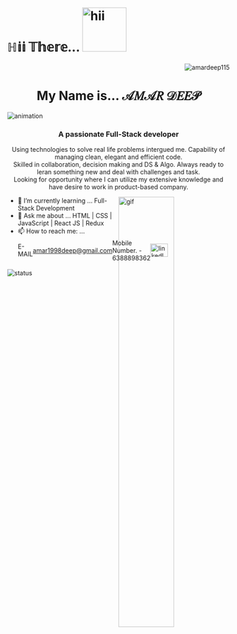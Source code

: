 # <h1 align="left">ℍ𝕚𝕚 𝕋𝕙𝕖𝕣𝕖... <img style="width:100px" src="https://media2.giphy.com/media/B6ks3eTSxhk4EvABa6/giphy.gif?cid=6c09b95277fbbaccc8a36f525bd574eb475f52e5eed9230a&rid=giphy.gif&ct=s" alt="hii"/> </h1>  <p align="right"> <img src="https://komarev.com/ghpvc/?username=amardeep115&label=Profile%20views&color=0e75b6&style=flat" alt="amardeep115" /> </p>
<h1 align="center" font-style="copperplate,papyrus">My Name is... 𝒜𝑀𝒜𝑅 𝒟𝐸𝐸𝒫</h1>
<img src="https://readme-typing-svg.demolab.com/?lines=1200.plus+hrs+coding;100.plus+hrs+soft+skill+development;80.plus+mini+projects;300.plus+hrs+Data+Structure+&+Algo.;5.plus+projects!&font=Fira%20Code&center=true&width=420&height=100&duration=4000&pause=1000&color=F7F7F7%22" alt="animation"/>
<h3 align="center">A passionate Full-Stack developer</h3>

<p align="center">Using technologies to solve real life problems intergued me.
Capability of managing clean, elegant and efficient code.
       <br/>
Skilled in collaboration, decision making and DS & Algo.
Always ready to leran something new and deal with challenges and task.
       <br/>
Looking for opportunity where I can utilize my extensive knowledge and have desire to work in product-based company.</p>

<img align="right" src="https://blog.uniecampus.it/wp-content/uploads/2021/07/shutterstock_1449924503.png" style="width:50%;height:50%" alt="gif"/>

- 🌱 I’m currently learning ... Full-Stack Development
- 💬 Ask me about ... HTML | CSS | JavaScript | React JS | Redux
- 📫 How to reach me: ...
       <div style="display:flex;align-items: center">
         E-MAIL <a style="color:white;margin-top:-20px" href="https://mail.google.com/mail/?view=cm&fs=1&tf=1&to=amar1998deep@gmail.com" target="_blank">amar1998deep@gmail.com</a>
         Mobile Number. - 6388898362
         <p align="left">
             <a href="https://linkedin.com/in/amar-deep-8359aa246/"><img align="center" src="https://encrypted-tbn0.gstatic.com/images?q=tbn:ANd9GcTKSiEsPKQAUEEk7kmEy1Rb7YotukM86O286A&usqp=CAU" alt="linkedIn" height="30" width="40" /></a>
       </p>
       </div>
<img src="https://github-readme-stats.vercel.app/api?username=AMARDEEP115&show_icons=true&locale=en" alt="status"/>
<!--
**AMARDEEP115/AMARDEEP115** is a ✨ _special_ ✨ repository because its `README.md` (this file) appears on your GitHub profile.

Here are some ideas to get you started:

- 🔭 I’m currently working on ...
- 🌱 I’m currently learning ... Full-Stack Development
- 👯 I’m looking to collaborate on ...
- 🤔 I’m looking for help with ...
- 💬 Ask me about ... HTML | CSS | JavaScript | React JS | Redux
- 📫 How to reach me: ... amar1998deep@gmail.com
- 😄 Pronouns: ...
- ⚡ Fun fact: ... I'm good at guessing
-->
